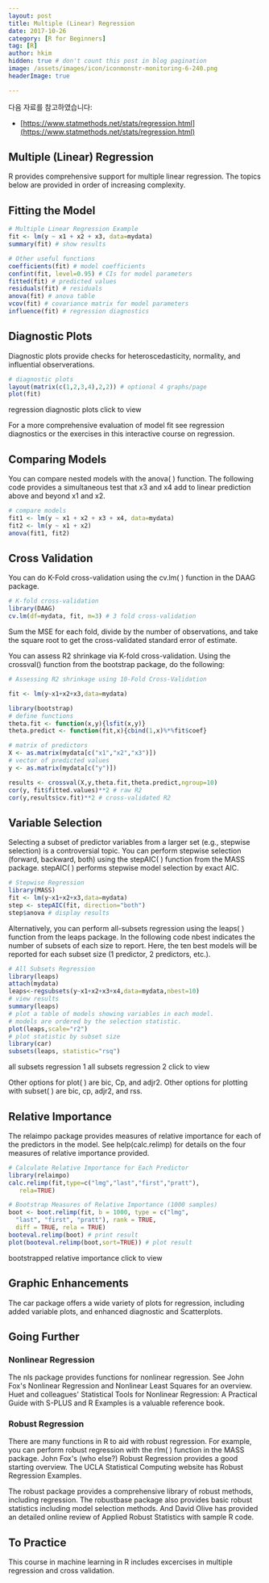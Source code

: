 ```yaml
---
layout: post  
title: Multiple (Linear) Regression
date: 2017-10-26  
category: [R for Beginners]  
tag: [R]  
author: hkim  
hidden: true # don't count this post in blog pagination  
image: /assets/images/icon/iconmonstr-monitoring-6-240.png
headerImage: true

---
```


다음 자료를 참고하였습니다:  
- [https://www.statmethods.net/stats/regression.html](https://www.statmethods.net/stats/regression.html)

## Multiple (Linear) Regression
R provides comprehensive support for multiple linear regression. The topics below are provided in order of increasing complexity.

## Fitting the Model

```r
# Multiple Linear Regression Example
fit <- lm(y ~ x1 + x2 + x3, data=mydata)
summary(fit) # show results

# Other useful functions
coefficients(fit) # model coefficients
confint(fit, level=0.95) # CIs for model parameters
fitted(fit) # predicted values
residuals(fit) # residuals
anova(fit) # anova table
vcov(fit) # covariance matrix for model parameters
influence(fit) # regression diagnostics
```

## Diagnostic Plots
Diagnostic plots provide checks for heteroscedasticity, normality, and influential observerations.

```r
# diagnostic plots
layout(matrix(c(1,2,3,4),2,2)) # optional 4 graphs/page
plot(fit)
```
regression diagnostic plots click to view

For a more comprehensive evaluation of model fit see regression diagnostics or the exercises in this interactive course on regression.

## Comparing Models
You can compare nested models with the anova( ) function. The following code provides a simultaneous test that x3 and x4 add to linear prediction above and beyond x1 and x2.

```r
# compare models
fit1 <- lm(y ~ x1 + x2 + x3 + x4, data=mydata)
fit2 <- lm(y ~ x1 + x2)
anova(fit1, fit2)
```

## Cross Validation
You can do K-Fold cross-validation using the cv.lm( ) function in the DAAG package.

```r
# K-fold cross-validation
library(DAAG)
cv.lm(df=mydata, fit, m=3) # 3 fold cross-validation
```

Sum the MSE for each fold, divide by the number of observations, and take the square root to get the cross-validated standard error of estimate.

You can assess R2 shrinkage via K-fold cross-validation. Using the crossval() function from the bootstrap package, do the following:

```r
# Assessing R2 shrinkage using 10-Fold Cross-Validation

fit <- lm(y~x1+x2+x3,data=mydata)

library(bootstrap)
# define functions
theta.fit <- function(x,y){lsfit(x,y)}
theta.predict <- function(fit,x){cbind(1,x)%*%fit$coef}

# matrix of predictors
X <- as.matrix(mydata[c("x1","x2","x3")])
# vector of predicted values
y <- as.matrix(mydata[c("y")])

results <- crossval(X,y,theta.fit,theta.predict,ngroup=10)
cor(y, fit$fitted.values)**2 # raw R2
cor(y,results$cv.fit)**2 # cross-validated R2
```

## Variable Selection
Selecting a subset of predictor variables from a larger set (e.g., stepwise selection) is a controversial topic. You can perform stepwise selection (forward, backward, both) using the stepAIC( ) function from the MASS package. stepAIC( ) performs stepwise model selection by exact AIC.

```r
# Stepwise Regression
library(MASS)
fit <- lm(y~x1+x2+x3,data=mydata)
step <- stepAIC(fit, direction="both")
step$anova # display results
```

Alternatively, you can perform all-subsets regression using the leaps( ) function from the leaps package. In the following code nbest indicates the number of subsets of each size to report. Here, the ten best models will be reported for each subset size (1 predictor, 2 predictors, etc.).

```r
# All Subsets Regression
library(leaps)
attach(mydata)
leaps<-regsubsets(y~x1+x2+x3+x4,data=mydata,nbest=10)
# view results
summary(leaps)
# plot a table of models showing variables in each model.
# models are ordered by the selection statistic.
plot(leaps,scale="r2")
# plot statistic by subset size
library(car)
subsets(leaps, statistic="rsq")
```

all subsets regression 1 all subsets regression 2 click to view

Other options for plot( ) are bic, Cp, and adjr2. Other options for plotting with
subset( ) are bic, cp, adjr2, and rss.

## Relative Importance
The relaimpo package provides measures of relative importance for each of the predictors in the model. See help(calc.relimp) for details on the four measures of relative importance provided.

```r
# Calculate Relative Importance for Each Predictor
library(relaimpo)
calc.relimp(fit,type=c("lmg","last","first","pratt"),
   rela=TRUE)

# Bootstrap Measures of Relative Importance (1000 samples)
boot <- boot.relimp(fit, b = 1000, type = c("lmg",
  "last", "first", "pratt"), rank = TRUE,
  diff = TRUE, rela = TRUE)
booteval.relimp(boot) # print result
plot(booteval.relimp(boot,sort=TRUE)) # plot result
```

bootstrapped relative importance click to view

## Graphic Enhancements
The car package offers a wide variety of plots for regression, including added variable plots, and enhanced diagnostic and Scatterplots.

## Going Further

### Nonlinear Regression
The nls package provides functions for nonlinear regression. See John Fox's Nonlinear Regression and Nonlinear Least Squares for an overview. Huet and colleagues' Statistical Tools for Nonlinear Regression: A Practical Guide with S-PLUS and R Examples is a valuable reference book.

### Robust Regression
There are many functions in R to aid with robust regression. For example, you can perform robust regression with the rlm( ) function in the MASS package. John Fox's (who else?) Robust Regression provides a good starting overview. The UCLA Statistical Computing website has Robust Regression Examples.

The robust package provides a comprehensive library of robust methods, including regression. The robustbase package also provides basic robust statistics including model selection methods. And David Olive has provided an detailed online review of Applied Robust Statistics with sample R code.

## To Practice
This course in machine learning in R includes excercises in multiple regression and cross validation.
